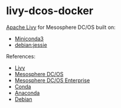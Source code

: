# livy-dcos-docker

[Apache Livy](https://livy.incubator.apache.org) for Mesosphere DC/OS built on:
- [Miniconda3](https://hub.docker.com/r/vishnumohan/miniconda3)
- [debian:jessie](https://hub.docker.com/r/library/debian)

References:
- [Livy](https://livy.incubator.apache.org)
- [Mesosphere DC/OS](https://dcos.io)
- [Mesosphere DC/OS Enterprise](https://mesosphere.com/product)
- [Conda](https://conda.io)
- [Anaconda](https://www.anaconda.com)
- [Debian](https://www.debian.org)
